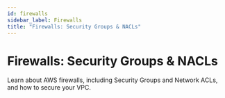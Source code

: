 ```yaml
---
id: firewalls
sidebar_label: Firewalls
title: "Firewalls: Security Groups & NACLs"
---
```


# Firewalls: Security Groups & NACLs

Learn about AWS firewalls, including Security Groups and Network ACLs, and how to secure your VPC.
